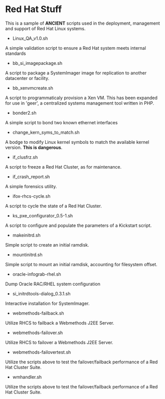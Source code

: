 # Red Hat Stuff

This is a sample of **ANCIENT** scripts used in the deployment, management and support of Red Hat Linux systems.

- Linux_QA_v1.0.sh

A simple validation script to ensure a Red Hat system meets internal standards

- bb_si_imagepackage.sh

A script to package a SystemImager image for replication to another datacenter or facility.

- bb_xenvmcreate.sh

A script to programmaticaly provision a Xen VM. This has been expanded for use in 'geer', a centralized systems management tool written in PHP.

- bonder2.sh

A simple script to bond two known ethernet interfaces

- change_kern_syms_to_match.sh

A bodge to modify Linux kernel symbols to match the available kernel version. **This is dangerous**.

- if_clusfrz.sh

A script to freeze a Red Hat Cluster, as for maintenance.

- if_crash_report.sh

A simple forensics utility.

- ifox-rhcs-cycle.sh

A script to cycle the state of a Red Hat Cluster.

- ks_pxe_configurator_0.5-1.sh

A script to configure and populate the parameters of a Kickstart script.

- makeinitrd.sh

Simple script to create an initial ramdisk.

- mountinitrd.sh

Simple script to mount an initial ramdisk, accounting for filesystem offset.

- oracle-infograb-rhel.sh

Dump Oracle RAC/RHEL system configuration

- si_initrdtools-dialog_0.3.1.sh

Interactive installation for SystemImager.

- webmethods-failback.sh

Utilize RHCS to failback a Webmethods J2EE Server.

- webmethods-failover.sh

Utilize RHCS to failover a Webmethods J2EE Server.

- webmethods-failovertest.sh

Utilize the scripts above to test the failover/failback performance of a Red Hat Cluster Suite.

- wmhandler.sh

Utilize the scripts above to test the failover/failback performance of a Red Hat Cluster Suite.
